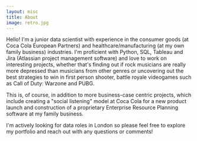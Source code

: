 ```yaml
---
layout: misc
title: About
image: retro.jpg
---
```


Hello! I'm a junior data scientist with experience in the consumer goods (at Coca Cola European Partners) and healthcare/manufacturing (at my own family business) industries. I'm proficient with Python, SQL, Tableau and Jira (Atlassian project management software) and love to work on interesting projects, whether that's finding out if rock musicians are really more depressed than musicians from other genres or uncovering out the best strategies to win in first person shooter, battle royale videogames such as Call of Duty: Warzone and PUBG.

This is, of course, in addition to more business-case centric projects, which include creating a "social listening" model at Coca Cola for a new product launch and construction of a proprietary Enterprise Resource Planning software at my family business.

I'm actively looking for data roles in London so please feel free to explore my portfolio and reach out with any questions or comments!
